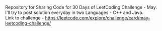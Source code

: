 Repository for Sharing Code for 30 Days of LeetCoding Challenge - May.\
I'll try to post solution everyday in two Languages - C++ and Java.\
Link to challenge - https://leetcode.com/explore/challenge/card/may-leetcoding-challenge/